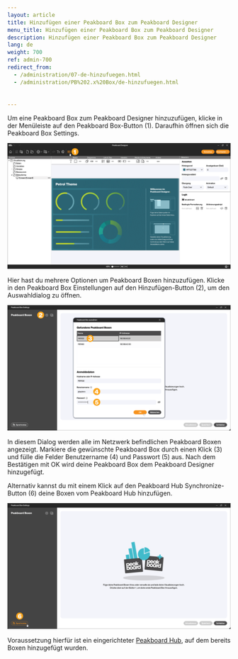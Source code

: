 ```yaml
---
layout: article
title: Hinzufügen einer Peakboard Box zum Peakboard Designer
menu_title: Hinzufügen einer Peakboard Box zum Peakboard Designer
description: Hinzufügen einer Peakboard Box zum Peakboard Designer
lang: de
weight: 700
ref: admin-700
redirect_from:
  - /administration/07-de-hinzufuegen.html
  - /administration/PB%202.x%20Box/de-hinzufuegen.html


---
```


Um eine Peakboard Box zum Peakboard Designer hinzuzufügen, klicke in der Menüleiste auf den Peakboard Box-Button (1). Daraufhin öffnen sich die Peakboard Box Settings.

![Peakboard Box Button](/assets/images/admin/add/de_add-box-01.png)

Hier hast du mehrere Optionen um Peakboard Boxen hinzuzufügen.
Klicke in den Peakboard Box Einstellungen auf den Hinzufügen-Button (2), um den Auswahldialog zu öffnen.

![Peakboard Box Auswahl](/assets/images/admin/add/de_add-box-02.png)

In diesem Dialog werden alle im Netzwerk befindlichen Peakboard Boxen angezeigt.
Markiere die gewünschte Peakboard Box durch einen Klick (3) und fülle die Felder Benutzername (4) und Passwort (5) aus.
Nach dem Bestätigen mit OK wird deine Peakboard Box dem Peakboard Designer hinzugefügt.

Alternativ kannst du mit einem Klick auf den Peakboard Hub Synchronize-Button (6) deine Boxen vom Peakboard Hub hinzufügen.

![Peakboard Hub Synchronisation](/assets/images/admin/add/de_add-box-03.png)

Voraussetzung hierfür ist ein eingerichteter [Peakboard Hub](/hub/de-hub_installation.html), auf dem bereits Boxen hinzugefügt wurden.
